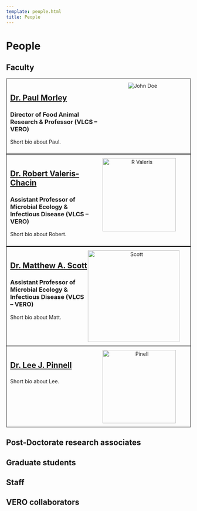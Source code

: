 ```yaml
---
template: people.html
title: People
---
```


# People

## Faculty

<div style="border: 1px solid black; padding: 10px; display: flex;">
  <div style="flex: 1;">
    <a href="morley"><h2>Dr. Paul Morley</h2></a>
    <h3>Director of Food Animal Research & Professor (VLCS – VERO)</h3>
    <p>Short bio about Paul.</p>
  </div>
  <div style="flex: 1; text-align: center;">
    <img src="https://apps.cvm.tamu.edu/DirectoryImages/ImagesLarger/pmorley.jpg" alt="John Doe">
  </div>
</div>

<div style="border: 1px solid black; padding: 10px; display: flex;">
  <div style="flex: 1;">
    <a href="valeris"><h2>Dr. Robert Valeris-Chacin</h2></a>
    <h3> Assistant Professor of Microbial Ecology & Infectious Disease (VLCS – VERO)</h3>
    <p>Short bio about Robert.</p>
  </div>
  <div style="flex: 1; text-align: center;">
    <img src="../assets/headshotRV.jpg" alt="R Valeris" loading="lazy" width="200" style="margin-right: 20px;"/>
  </div>
</div>

<div style="border: 1px solid black; padding: 10px; display: flex;">
  <div style="flex: 1;">
    <a href="scott"><h2>Dr. Matthew A. Scott</h2></a>
    <h3> Assistant Professor of Microbial Ecology & Infectious Disease (VLCS – VERO)</h3>
    <p>Short bio about Matt.</p>
  </div>
  <div style="flex: 1; text-align: center;">
  <img src="../assets/headshot_MS.jpg" alt="Scott" loading="lazy" width="250" style="margin-right: 20px;"/>
  </div>
</div>

<div style="border: 1px solid black; padding: 10px; display: flex;">
  <div style="flex: 1;">
    <a href="pinell"><h2>Dr. Lee J. Pinnell</h2></a>
    <h3> </h3>
    <p>Short bio about Lee.</p>
  </div>
  <div style="flex: 1; text-align: center;">
  <img src="https://i1.rgstatic.net/ii/profile.image/11431281090785422-1666182699030_Q512/Lee-Pinnell.jpg" alt="Pinell" loading="lazy" width="200" style="margin-right: 20px;"/>
  </div>
</div>


## Post-Doctorate research associates



## Graduate students

## Staff

## VERO collaborators
